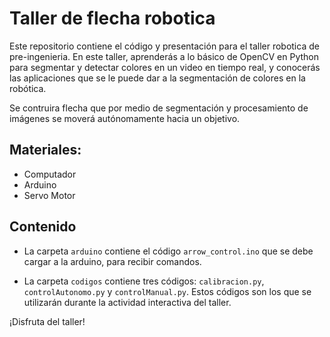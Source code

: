# Taller de flecha robotica

Este repositorio contiene el código y presentación para el taller robotica de pre-ingenieria. En este taller, aprenderás a lo básico de OpenCV en Python para segmentar y detectar colores en un video en tiempo real, y conocerás las aplicaciones que se le puede dar a la segmentación de colores en la robótica.

Se contruira flecha que por medio de segmentación y procesamiento de imágenes se moverá autónomamente hacia un objetivo.

## Materiales:

- Computador
- Arduino
- Servo Motor

## Contenido

- La carpeta `arduino` contiene el código `arrow_control.ino` que se debe cargar a la arduino, para recibir comandos.

- La carpeta `codigos` contiene tres códigos: `calibracion.py`, `controlAutonomo.py` y `controlManual.py`. Estos códigos son los que se utilizarán durante la actividad interactiva del taller.

¡Disfruta del taller!
